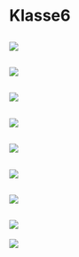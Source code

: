 # Klasse6


![](Klasse6/1.png)
---
![](Klasse6/2.png)
---
![](Klasse6/3.png)
---
![](Klasse6/2.png)
---
![](Klasse6/5.png)
---
![](Klasse6/6.png)
---
![](Klasse6/7.png)
---
![](Klasse6/8.png)
---
![](Klasse6/9.png)

